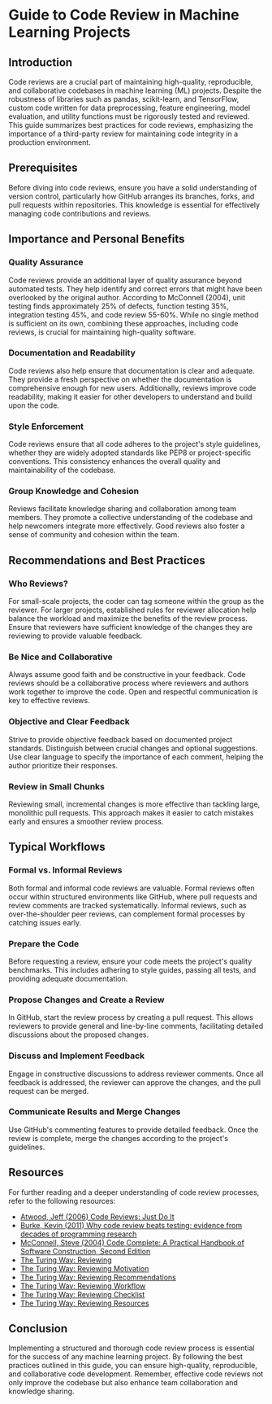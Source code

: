 # Guide to Code Review in Machine Learning Projects

## Introduction

Code reviews are a crucial part of maintaining high-quality,
reproducible, and collaborative codebases in machine learning (ML)
projects. Despite the robustness of libraries such as pandas,
scikit-learn, and TensorFlow, custom code written for data
preprocessing, feature engineering, model evaluation, and utility
functions must be rigorously tested and reviewed. This guide summarizes
best practices for code reviews, emphasizing the importance of a
third-party review for maintaining code integrity in a production
environment.

## Prerequisites

Before diving into code reviews, ensure you have a solid understanding
of version control, particularly how GitHub arranges its branches,
forks, and pull requests within repositories. This knowledge is
essential for effectively managing code contributions and reviews.

## Importance and Personal Benefits

### Quality Assurance

Code reviews provide an additional layer of quality assurance beyond
automated tests. They help identify and correct errors that might have
been overlooked by the original author. According to McConnell (2004),
unit testing finds approximately 25% of defects, function testing 35%,
integration testing 45%, and code review 55-60%. While no single method
is sufficient on its own, combining these approaches, including code
reviews, is crucial for maintaining high-quality software.

### Documentation and Readability

Code reviews also help ensure that documentation is clear and adequate.
They provide a fresh perspective on whether the documentation is
comprehensive enough for new users. Additionally, reviews improve code
readability, making it easier for other developers to understand and
build upon the code.

### Style Enforcement

Code reviews ensure that all code adheres to the project's style
guidelines, whether they are widely adopted standards like PEP8 or
project-specific conventions. This consistency enhances the overall
quality and maintainability of the codebase.

### Group Knowledge and Cohesion

Reviews facilitate knowledge sharing and collaboration among team
members. They promote a collective understanding of the codebase and
help newcomers integrate more effectively. Good reviews also foster a
sense of community and cohesion within the team.

## Recommendations and Best Practices

### Who Reviews?

For small-scale projects, the coder can tag someone within the group as
the reviewer. For larger projects, established rules for reviewer
allocation help balance the workload and maximize the benefits of the
review process. Ensure that reviewers have sufficient knowledge of the
changes they are reviewing to provide valuable feedback.

### Be Nice and Collaborative

Always assume good faith and be constructive in your feedback. Code
reviews should be a collaborative process where reviewers and authors
work together to improve the code. Open and respectful communication is
key to effective reviews.

### Objective and Clear Feedback

Strive to provide objective feedback based on documented project
standards. Distinguish between crucial changes and optional suggestions.
Use clear language to specify the importance of each comment, helping
the author prioritize their responses.

### Review in Small Chunks

Reviewing small, incremental changes is more effective than tackling
large, monolithic pull requests. This approach makes it easier to catch
mistakes early and ensures a smoother review process.

## Typical Workflows

### Formal vs. Informal Reviews

Both formal and informal code reviews are valuable. Formal reviews often
occur within structured environments like GitHub, where pull requests
and review comments are tracked systematically. Informal reviews, such
as over-the-shoulder peer reviews, can complement formal processes by
catching issues early.

### Prepare the Code

Before requesting a review, ensure your code meets the project's quality
benchmarks. This includes adhering to style guides, passing all tests,
and providing adequate documentation.

### Propose Changes and Create a Review

In GitHub, start the review process by creating a pull request. This
allows reviewers to provide general and line-by-line comments,
facilitating detailed discussions about the proposed changes.

### Discuss and Implement Feedback

Engage in constructive discussions to address reviewer comments. Once
all feedback is addressed, the reviewer can approve the changes, and the
pull request can be merged.

### Communicate Results and Merge Changes

Use GitHub's commenting features to provide detailed feedback. Once the
review is complete, merge the changes according to the project's
guidelines.

## Resources

For further reading and a deeper understanding of code review processes,
refer to the following resources:

- [Atwood, Jeff (2006) Code Reviews: Just Do
  It](https://www.codinghorror.com/blog/2006/11/code-reviews-just-do-it.html)
- [Burke, Kevin (2011) Why code review beats testing: evidence from
  decades of programming
  research](https://kev.inburke.com/kevin/why-code-review-beats-testing/)
- [McConnell, Steve (2004) Code Complete: A Practical Handbook of
  Software Construction, Second
  Edition](https://www.amazon.com/Code-Complete-Practical-Handbook-Construction/dp/0735619670)
- [The Turing Way:
  Reviewing](https://the-turing-way.netlify.app/reproducible-research/reviewing)
- [The Turing Way: Reviewing
  Motivation](https://the-turing-way.netlify.app/reproducible-research/reviewing/reviewing-motivation)
- [The Turing Way: Reviewing
  Recommendations](https://the-turing-way.netlify.app/reproducible-research/reviewing/reviewing-recommend)
- [The Turing Way: Reviewing
  Workflow](https://the-turing-way.netlify.app/reproducible-research/reviewing/reviewing-workflow)
- [The Turing Way: Reviewing
  Checklist](https://the-turing-way.netlify.app/reproducible-research/reviewing/reviewing-checklist)
- [The Turing Way: Reviewing
  Resources](https://the-turing-way.netlify.app/reproducible-research/reviewing/reviewing-resources)

## Conclusion

Implementing a structured and thorough code review process is essential
for the success of any machine learning project. By following the best
practices outlined in this guide, you can ensure high-quality,
reproducible, and collaborative code development. Remember, effective
code reviews not only improve the codebase but also enhance team
collaboration and knowledge sharing.
